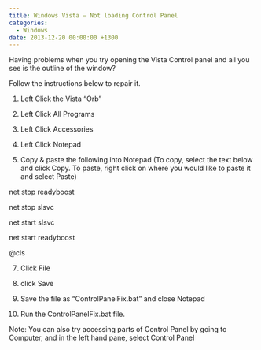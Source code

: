 ```yaml
---
title: Windows Vista – Not loading Control Panel
categories:
  - Windows
date: 2013-12-20 00:00:00 +1300
---
```


Having problems when you try opening the Vista Control panel and all you see is the outline of the window? 

Follow the instructions below to repair it. 

1. Left Click the Vista &#8220;Orb&#8221; 

2. Left Click All Programs 

3. Left Click Accessories 

5. Left Click Notepad 

6. Copy & paste the following into Notepad (To copy, select the text below and click Copy. To paste, right click on where you would like to paste it and select Paste) 


net stop readyboost 

net stop slsvc 

net start slsvc 

net start readyboost 

@cls 


7. Click File 

8. click Save 

9. Save the file as &#8220;ControlPanelFix.bat&#8221; and close Notepad 

10. Run the ControlPanelFix.bat file. 

Note: You can also try accessing parts of Control Panel by going to Computer, and in the left hand pane, select Control Panel
